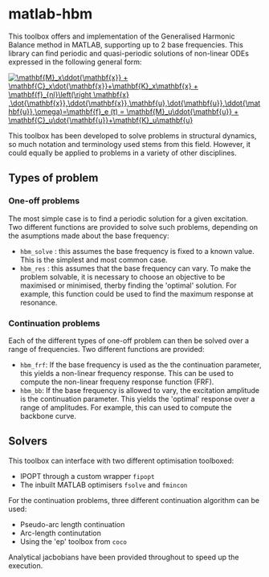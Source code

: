 # matlab-hbm
This toolbox offers and implementation of the Generalised Harmonic Balance method in MATLAB, supporting up to 2 base frequencies. This library can find periodic and quasi-periodic solutions of non-linear ODEs expressed in the following general form:

<a href="https://www.codecogs.com/eqnedit.php?latex=\mathbf{M}_x\ddot{\mathbf{x}}&space;&plus;&space;\mathbf{C}_x\dot{\mathbf{x}}&plus;\mathbf{K}_x\mathbf{x}&space;&plus;&space;\mathbf{f}_{nl}\left(\right&space;\mathbf{x}&space;,\dot{\mathbf{x}},\ddot{\mathbf{x}},\mathbf{u},\dot{\mathbf{u}},\ddot{\mathbf{u}},\omega)=\mathbf{f}_e&space;(t)&space;=&space;\mathbf{M}_u\ddot{\mathbf{u}}&space;&plus;&space;\mathbf{C}_u\dot{\mathbf{u}}&plus;\mathbf{K}_u\mathbf{u}" target="_blank"><img src="https://latex.codecogs.com/gif.latex?\mathbf{M}_x\ddot{\mathbf{x}}&space;&plus;&space;\mathbf{C}_x\dot{\mathbf{x}}&plus;\mathbf{K}_x\mathbf{x}&space;&plus;&space;\mathbf{f}_{nl}\left(\right&space;\mathbf{x}&space;,\dot{\mathbf{x}},\ddot{\mathbf{x}},\mathbf{u},\dot{\mathbf{u}},\ddot{\mathbf{u}},\omega)=\mathbf{f}_e&space;(t)&space;=&space;\mathbf{M}_u\ddot{\mathbf{u}}&space;&plus;&space;\mathbf{C}_u\dot{\mathbf{u}}&plus;\mathbf{K}_u\mathbf{u}" title="\mathbf{M}_x\ddot{\mathbf{x}} + \mathbf{C}_x\dot{\mathbf{x}}+\mathbf{K}_x\mathbf{x} + \mathbf{f}_{nl}\left(\right \mathbf{x} ,\dot{\mathbf{x}},\ddot{\mathbf{x}},\mathbf{u},\dot{\mathbf{u}},\ddot{\mathbf{u}},\omega)=\mathbf{f}_e (t) = \mathbf{M}_u\ddot{\mathbf{u}} + \mathbf{C}_u\dot{\mathbf{u}}+\mathbf{K}_u\mathbf{u}" /></a>

This toolbox has been developed to solve problems in structural dynamics, so much notation and terminology used stems from this field. However, it could equally be applied to problems in a variety of other disciplines.

## Types of problem

### One-off problems
The most simple case is to find a periodic solution for a given excitation. Two different functions are provided to solve such problems, depending on the asumptions made about the base frequency:

* ```hbm_solve``` : this assumes the base frequency is fixed to a known value. This is the simplest and most common case.
* ```hbm_res``` : this assumes that the base frequency can vary. To make the problem solvable, it is necessary to choose an objective to be maximised or minimised, therby finding the 'optimal' solution. For example, this function could be used to find the maximum response at resonance.

### Continuation problems
Each of the different types of one-off problem can then be solved over a range of frequencies. Two different functions are provided:

* ```hbm_frf```: If the base frequency is used as the the continuation parameter, this yields a non-linear frequency response. This can be used to compute the non-linear frequeny response function (FRF).
* ```hbm_bb```: If the base frequency is allowed to vary, the excitation amplitude is the continuation parameter. This yields the 'optimal' response over a range of amplitudes. For example, this can used to compute the backbone curve.

## Solvers
This toolbox can interface with two different optimisation toolboxed:

* IPOPT through a custom wrapper ```fipopt```
* The inbuilt MATLAB optimisers ```fsolve``` and ```fmincon```

For the continuation problems, three different continuation algorithm can be used:

* Pseudo-arc length continuation
* Arc-length continutation
* Using the 'ep' toolbox from ```coco```

Analytical jacbobians have been provided throughout to speed up the execution.